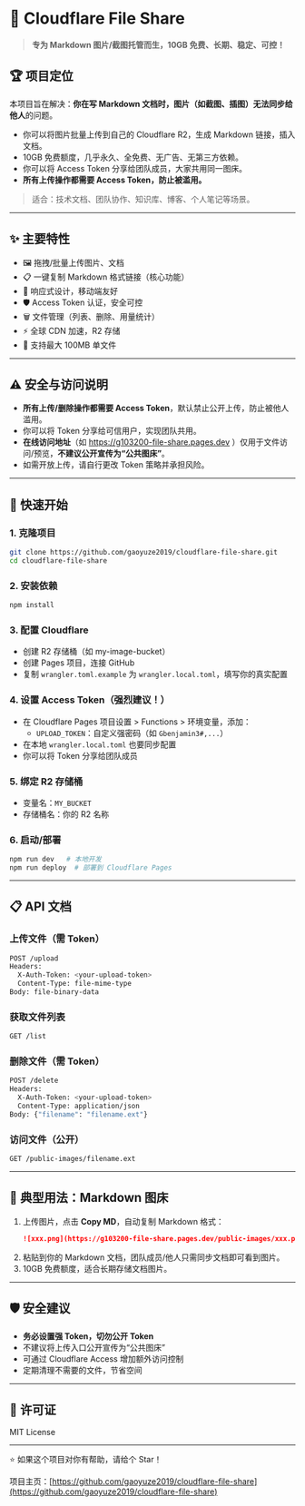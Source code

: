 # 🚀 Cloudflare File Share

> **专为 Markdown 图片/截图托管而生，10GB 免费、长期、稳定、可控！**

## 🏆 项目定位

本项目旨在解决：**你在写 Markdown 文档时，图片（如截图、插图）无法同步给他人**的问题。

- 你可以将图片批量上传到自己的 Cloudflare R2，生成 Markdown 链接，插入文档。
- 10GB 免费额度，几乎永久、全免费、无广告、无第三方依赖。
- 你可以将 Access Token 分享给团队成员，大家共用同一图床。
- **所有上传操作都需要 Access Token，防止被滥用。**

> 适合：技术文档、团队协作、知识库、博客、个人笔记等场景。

---

## ✨ 主要特性

- 🖼️ 拖拽/批量上传图片、文档
- 📋 一键复制 Markdown 格式链接（核心功能）
- 📱 响应式设计，移动端友好
- 🛡️ Access Token 认证，安全可控
- 🗑️ 文件管理（列表、删除、用量统计）
- ⚡ 全球 CDN 加速，R2 存储
- 💾 支持最大 100MB 单文件

---

## ⚠️ 安全与访问说明

- **所有上传/删除操作都需要 Access Token**，默认禁止公开上传，防止被他人滥用。
- 你可以将 Token 分享给可信用户，实现团队共用。
- **在线访问地址**（如 https://g103200-file-share.pages.dev ）仅用于文件访问/预览，**不建议公开宣传为“公共图床”**。
- 如需开放上传，请自行更改 Token 策略并承担风险。

---

## 🚀 快速开始

### 1. 克隆项目
```bash
git clone https://github.com/gaoyuze2019/cloudflare-file-share.git
cd cloudflare-file-share
```

### 2. 安装依赖
```bash
npm install
```

### 3. 配置 Cloudflare
- 创建 R2 存储桶（如 my-image-bucket）
- 创建 Pages 项目，连接 GitHub
- 复制 `wrangler.toml.example` 为 `wrangler.local.toml`，填写你的真实配置

### 4. 设置 Access Token（强烈建议！）
- 在 Cloudflare Pages 项目设置 > Functions > 环境变量，添加：
  - `UPLOAD_TOKEN`：自定义强密码（如 `Gbenjamin3#,...`）
- 在本地 `wrangler.local.toml` 也要同步配置
- 你可以将 Token 分享给团队成员

### 5. 绑定 R2 存储桶
- 变量名：`MY_BUCKET`
- 存储桶名：你的 R2 名称

### 6. 启动/部署
```bash
npm run dev   # 本地开发
npm run deploy  # 部署到 Cloudflare Pages
```

---

## 📋 API 文档

### 上传文件（需 Token）
```bash
POST /upload
Headers:
  X-Auth-Token: <your-upload-token>
  Content-Type: file-mime-type
Body: file-binary-data
```

### 获取文件列表
```bash
GET /list
```

### 删除文件（需 Token）
```bash
POST /delete
Headers:
  X-Auth-Token: <your-upload-token>
  Content-Type: application/json
Body: {"filename": "filename.ext"}
```

### 访问文件（公开）
```bash
GET /public-images/filename.ext
```

---

## 🎯 典型用法：Markdown 图床

1. 上传图片，点击 **Copy MD**，自动复制 Markdown 格式：
   ```markdown
   ![xxx.png](https://g103200-file-share.pages.dev/public-images/xxx.png)
   ```
2. 粘贴到你的 Markdown 文档，团队成员/他人只需同步文档即可看到图片。
3. 10GB 免费额度，适合长期存储文档图片。

---

## 🛡️ 安全建议

- **务必设置强 Token，切勿公开 Token**
- 不建议将上传入口公开宣传为“公共图床”
- 可通过 Cloudflare Access 增加额外访问控制
- 定期清理不需要的文件，节省空间

---

## 📄 许可证

MIT License

---

⭐ 如果这个项目对你有帮助，请给个 Star！

项目主页：[https://github.com/gaoyuze2019/cloudflare-file-share](https://github.com/gaoyuze2019/cloudflare-file-share)
